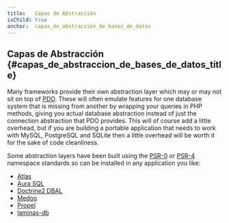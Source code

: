 ```yaml
---
title:   Capas de Abstracción
isChild: true
anchor:  capas_de_abstraccion_de_bases_de_datos
---
```


## Capas de Abstracción {#capas_de_abstraccion_de_bases_de_datos_title}

Many frameworks provide their own abstraction layer which may or may not sit on top of [PDO][1]. These will often
emulate features for one database system that is missing from another by wrapping your queries in PHP methods, giving
you actual database abstraction instead of just the connection abstraction that PDO provides. This will of course add a
little overhead, but if you are building a portable application that needs to work with MySQL, PostgreSQL and SQLite
then a little overhead will be worth it for the sake of code cleanliness.

Some abstraction layers have been built using the [PSR-0][psr0] or [PSR-4][psr4] namespace standards so can be
installed in any application you like:

* [Atlas][5]
* [Aura SQL][6]
* [Doctrine2 DBAL][2]
* [Medoo][8]
* [Propel][7]
* [laminas-db][4]


[1]: https://www.php.net/book.pdo
[2]: https://www.doctrine-project.org/projects/dbal.html
[4]: https://docs.laminas.dev/laminas-db/
[5]: https://atlasphp.io
[6]: https://github.com/auraphp/Aura.Sql
[7]: https://propelorm.org/
[8]: https://medoo.in/
[psr0]: https://www.php-fig.org/psr/psr-0/
[psr4]: https://www.php-fig.org/psr/psr-4/
